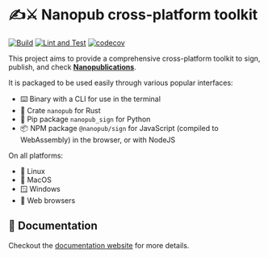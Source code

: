 # ✍️⚔️ Nanopub cross-platform toolkit

[![Build](https://github.com/vemonet/nanopub-rs/actions/workflows/build.yml/badge.svg)](https://github.com/vemonet/nanopub-rs/actions/workflows/build.yml) [![Lint and Test](https://github.com/vemonet/nanopub-rs/actions/workflows/test.yml/badge.svg)](https://github.com/vemonet/nanopub-rs/actions/workflows/test.yml) [![codecov](https://codecov.io/gh/vemonet/nanopub-rs/graph/badge.svg?token=BF15PSO6GN)](https://codecov.io/gh/vemonet/nanopub-rs)

This project aims to provide a comprehensive cross-platform toolkit to sign, publish, and check **[Nanopublications](https://nanopub.net)**.

It is packaged to be used easily through various popular interfaces:

- ⌨️ Binary with a CLI for use in the terminal
- 🦀 Crate `nanopub` for Rust
- 🐍 Pip package `nanopub_sign` for Python
- 📦️ NPM package `@nanopub/sign` for JavaScript (compiled to WebAssembly) in the browser, or with NodeJS

On all platforms:

- 🐧 Linux
- 🍎 MacOS
- 🪟 Windows
- 🦊 Web browsers

## 📖 Documentation

Checkout the [documentation website](https://vemonet.github.io/nanopub-rs) for more details.
